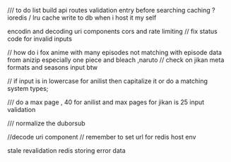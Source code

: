 /// to do list
build api routes
validation entry before searching
caching ? ioredis / lru cache
write to db when i host it my self

encodin and decoding uri components
cors and rate limiting 
 // fix status code for invalid inputs

// how do i fox anime with many episodes not matching with episode data from anizip
especially one piece and bleach ,naruto
  // check on jikan meta formats and seasons input btw


  // if input is in lowercase for anilist then capitalize it or do a matching system types;


  /// do a max page , 40 for anilist  and max pages for jikan is 25 input validation 


  /// normalize the duborsub

  //decode uri component
  // remember to set url for redis host env 

  stale revalidation
  redis storing error data 
